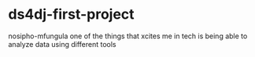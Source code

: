 # ds4dj-first-project
nosipho-mfungula
one of the things that xcites me in tech is being able to analyze data using different tools
